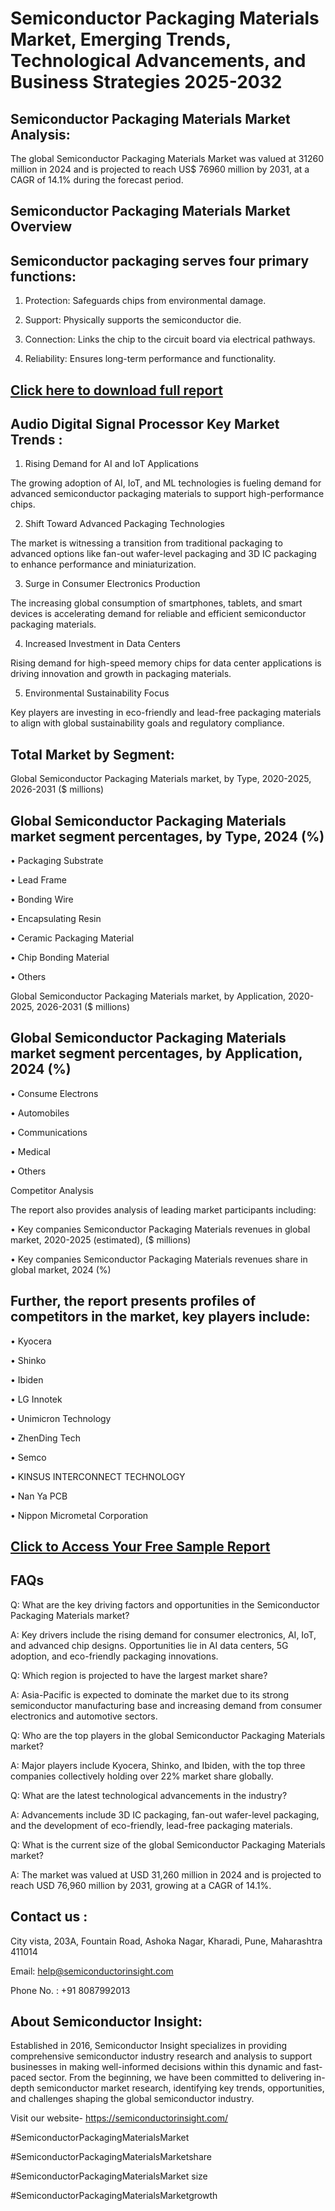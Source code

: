 Semiconductor Packaging Materials Market, Emerging Trends, Technological Advancements, and Business Strategies 2025-2032
=
Semiconductor Packaging Materials Market Analysis:
-
The global Semiconductor Packaging Materials Market was valued at 31260 million in 2024 and is projected to reach US$ 76960 million by 2031, at a CAGR of 14.1% during the forecast period.

Semiconductor Packaging Materials Market Overview
-
Semiconductor packaging serves four primary functions:
-
1.	Protection: Safeguards chips from environmental damage.

2.	Support: Physically supports the semiconductor die.

3.	Connection: Links the chip to the circuit board via electrical pathways.

4.	Reliability: Ensures long-term performance and functionality.

[Click here to download full report](https://semiconductorinsight.com/report/semiconductor-packaging-materials-market/)
-
Audio Digital Signal Processor Key Market Trends  :
-
1.	Rising Demand for AI and IoT Applications

The growing adoption of AI, IoT, and ML technologies is fueling demand for advanced semiconductor packaging materials to support high-performance chips.

2.	Shift Toward Advanced Packaging Technologies

The market is witnessing a transition from traditional packaging to advanced options like fan-out wafer-level packaging and 3D IC packaging to enhance performance and miniaturization.

3.	Surge in Consumer Electronics Production

The increasing global consumption of smartphones, tablets, and smart devices is accelerating demand for reliable and efficient semiconductor packaging materials.

4.	Increased Investment in Data Centers

Rising demand for high-speed memory chips for data center applications is driving innovation and growth in packaging materials.

5.	Environmental Sustainability Focus

Key players are investing in eco-friendly and lead-free packaging materials to align with global sustainability goals and regulatory compliance.

Total Market by Segment:
-
Global Semiconductor Packaging Materials market, by Type, 2020-2025, 2026-2031 ($ millions)

Global Semiconductor Packaging Materials market segment percentages, by Type, 2024 (%)
-
•	Packaging Substrate

•	Lead Frame

•	Bonding Wire

•	Encapsulating Resin

•	Ceramic Packaging Material

•	Chip Bonding Material

•	Others

Global Semiconductor Packaging Materials market, by Application, 2020-2025, 2026-2031 ($ millions)

Global Semiconductor Packaging Materials market segment percentages, by Application, 2024 (%)
-
•	Consume Electrons

•	Automobiles

•	Communications

•	Medical

•	Others

Competitor Analysis

The report also provides analysis of leading market participants including:

•	Key companies Semiconductor Packaging Materials revenues in global market, 2020-2025 (estimated), ($ millions)

•	Key companies Semiconductor Packaging Materials revenues share in global market, 2024 (%)

Further, the report presents profiles of competitors in the market, key players include:
-
•	Kyocera

•	Shinko

•	Ibiden

•	LG Innotek

•	Unimicron Technology

•	ZhenDing Tech

•	Semco

•	KINSUS INTERCONNECT TECHNOLOGY

•	Nan Ya PCB

•	Nippon Micrometal Corporation

[Click to Access Your Free Sample Report](https://semiconductorinsight.com/report/semiconductor-packaging-materials-market/)
-
FAQs
-
Q: What are the key driving factors and opportunities in the Semiconductor Packaging Materials market?

A: Key drivers include the rising demand for consumer electronics, AI, IoT, and advanced chip designs. Opportunities lie in AI data centers, 5G adoption, and eco-friendly packaging innovations.

Q: Which region is projected to have the largest market share?

A: Asia-Pacific is expected to dominate the market due to its strong semiconductor manufacturing base and increasing demand from consumer electronics and automotive sectors.

Q: Who are the top players in the global Semiconductor Packaging Materials market?

A: Major players include Kyocera, Shinko, and Ibiden, with the top three companies collectively holding over 22% market share globally.

Q: What are the latest technological advancements in the industry?

A: Advancements include 3D IC packaging, fan-out wafer-level packaging, and the development of eco-friendly, lead-free packaging materials.

Q: What is the current size of the global Semiconductor Packaging Materials market?

A: The market was valued at USD 31,260 million in 2024 and is projected to reach USD 76,960 million by 2031, growing at a CAGR of 14.1%.

Contact us : 
-
City vista, 203A, Fountain Road, Ashoka Nagar, Kharadi, Pune, Maharashtra 411014

Email: help@semiconductorinsight.com

Phone No. : +91 8087992013

About Semiconductor Insight:
-
Established in 2016, Semiconductor Insight specializes in providing comprehensive semiconductor industry research and analysis to support businesses in making well-informed decisions within this dynamic and fast-paced sector. From the beginning, we have been committed to delivering in-depth semiconductor market research, identifying key trends, opportunities, and challenges shaping the global semiconductor industry.

Visit our website- https://semiconductorinsight.com/

#SemiconductorPackagingMaterialsMarket 

#SemiconductorPackagingMaterialsMarketshare

#SemiconductorPackagingMaterialsMarket size

#SemiconductorPackagingMaterialsMarketgrowth 

 

